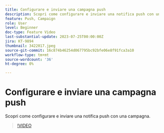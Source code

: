 ```yaml
---
title: Configurare e inviare una campagna push
description: Scopri come configurare e inviare una notifica push con una campagna.
feature: Push, Campaign
role: User
level: Beginner
doc-type: Feature Video
last-substantial-update: 2023-07-25T00:00:00Z
jira: KT-9894
thumbnail: 3422017.jpeg
source-git-commit: 16c874b46254d067795bc92bfe06e8f91fca3a10
workflow-type: tm+mt
source-wordcount: '36'
ht-degree: 0%

---
```



# Configurare e inviare una campagna push

Scopri come configurare e inviare una notifica push con una campagna.

>[!VIDEO](https://video.tv.adobe.com/v/3422017/?learn=on)
